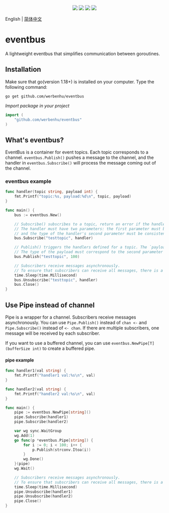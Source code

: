 <div align='center'>
<a href="https://github.com/werbenhu/eventbus/actions"><img src="https://github.com/werbenhu/eventbus/workflows/Go/badge.svg"></a>
<a href="https://coveralls.io/github/werbenhu/eventbus?branch=master"><img src="https://coveralls.io/repos/github/werbenhu/eventbus/badge.svg?branch=master"></a>   
<a href="https://github.com/werbenhu/eventbus"><img src="https://img.shields.io/github/license/mashape/apistatus.svg"></a>
<a href="https://pkg.go.dev/github.com/werbenhu/eventbus"><img src="https://pkg.go.dev/badge/github.com/werbenhu/eventbus.svg"></a>
</div>

English | [简体中文](README-CN.md)
# eventbus
A lightweight eventbus that simplifies communication between goroutines.


## Installation

Make sure that go(version 1.18+) is installed on your computer. 
Type the following command:

`go get github.com/werbenhu/eventbus`

*Import package in your project*
```go
import (
	"github.com/werbenhu/eventbus"
)
```

## What's eventbus?
 EventBus is a container for event topics. Each topic corresponds to a channel. `eventbus.Publish()` pushes a message to the channel, and the handler in `eventbus.Subscribe()` will process the message coming out of the channel.

### eventbus example
```go
func handler(topic string, payload int) {
	fmt.Printf("topic:%s, payload:%d\n", topic, payload)
}

func main() {
	bus := eventbus.New()

	// Subscribe() subscribes to a topic, return an error if the handler is not a function.
	// The handler must have two parameters: the first parameter must be a string,
	// and the type of the handler's second parameter must be consistent with the type of the payload in `Publish()`
	bus.Subscribe("testtopic", handler)

	// Publish() triggers the handlers defined for a topic. The `payload` argument will be passed to the handler.
	// The type of the payload must correspond to the second parameter of the handler in `Subscribe()`.
	bus.Publish("testtopic", 100)

	// Subscribers receive messages asynchronously. 
	// To ensure that subscribers can receive all messages, there is a delay before unsubscribe
	time.Sleep(time.Millisecond)
	bus.Unsubscribe("testtopic", handler)
	bus.Close()
}
```

## Use Pipe instead of channel

Pipe is a wrapper for a channel. Subscribers receive messages asynchronously. You can use `Pipe.Publish()` instead of `chan <-` and `Pipe.Subscribe()` instead of `<- chan`. If there are multiple subscribers, one message will be received by each subscriber.

If you want to use a buffered channel, you can use `eventbus.NewPipe[T](bufferSize int)` to create a buffered pipe.

#### pipe example
```go
func handler1(val string) {
	fmt.Printf("handler1 val:%s\n", val)
}

func handler2(val string) {
	fmt.Printf("handler2 val:%s\n", val)
}

func main() {
	pipe := eventbus.NewPipe[string]()
	pipe.Subscribe(handler1)
	pipe.Subscribe(handler2)

	var wg sync.WaitGroup
	wg.Add(1)
	go func(p *eventbus.Pipe[string]) {
		for i := 0; i < 100; i++ {
			p.Publish(strconv.Itoa(i))
		}
		wg.Done()
	}(pipe)
	wg.Wait()

	// Subscribers receive messages asynchronously. 
	// To ensure that subscribers can receive all messages, there is a delay before unsubscribe
	time.Sleep(time.Millisecond)
	pipe.Unsubscribe(handler1)
	pipe.Unsubscribe(handler2)
	pipe.Close()
}

```
